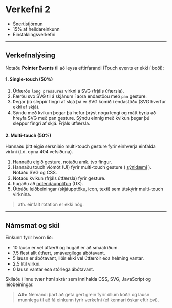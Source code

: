 # Verkefni 2 

- [Snertistjórnun](https://github.com/GunnarThorunnarson/FORR3FV05EU/wiki/Snertistjornun) 
- 15% af heildareinkunn
- Einstaklingsverkefni

---

## Verkefnalýsing

Notaðu **Pointer Events** til að leysa eftirfarandi (Touch events er ekki í boði): 

#### 1. Single-touch (50%)
1. Útfærðu `long pressures` virkni á SVG (frjáls úfærsla).
1. Færðu svo SVG til á skjánum í aðra endastöðu með `pan` gesture.
1. Þegar þú sleppir fingri af skjá þá er SVG komið í endastöðu (SVG hverfur ekki af skjá).
1. Sýndu með kvikun þegar þú hefur þrýst nógu lengi og mátt byrja að hreyfa SVG með pan gesture. Sýndu einnig með kvikun þegar þú sleppur fingri af skjá. Frjáls útfærsla.
   
#### 2. Multi-touch (50%)
Hannaðu þitt eigið sérsniðið multi-touch gesture fyrir einhverja einfalda virkni (t.d. opna 404 vefsíðuna).

1. Hannaðu eigið gesture, notaðu amk. tvo fingur.
1. Hannaðu touch viðmót (UI) fyrir multi-touch gesture ( [sýnidæmi](https://github.com/GunnarThorunnarson/FORR3FV05EU/blob/master/Myndir/UI_multi-touch.png) ). Notaðu SVG og CSS.
1. Notaðu kvikun (frjáls útfærsla) fyrir gesture.
1. hugaðu að [notendaupplifun](https://github.com/GunnarThorunnarson/FORR3FV05EU/wiki/Snertistjornun#ui--ux) (UX).
1. Útbúðu leiðbeiningar (skjáupptöku, icon, texti) sem útskýrir multi-touch virknina.

> ath. einfalt rotation er ekki nóg.

---

## Námsmat og skil

Einkunn fyrir hvorn lið: 

- 10 lausn er vel útfærð og hugað er að smáatriðum.
- 7.5 flest allt útfært, smávægilega ábótavant.
- 5 lausn er ábótavant, liðir ekki vel útfærðir eða helming vantar.
- 2,5 lítil virkni.
- 0 lausn vantar eða stórlega ábótavant.
     
Skilaðu í Innu tvær html skrár sem innihalda CSS, SVG, JavaScript og leiðbeiningar. 

> **Ath:** Nemandi þarf að geta gert grein fyrir öllum kóða og lausn munnlega til að fá einkunn fyrir verkefni (ef kennari óskar eftir því).

<!-- 
The speed of the user’s gesture should be matched by the speed of the element being moved across the screen.
Spjaldtölva og minileik með tilbúna objecta í canvas í síma og spjaldtölvu. 
-->
